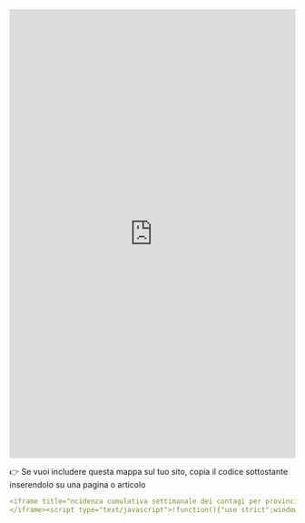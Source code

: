 <head>  
  <script type="text/javascript">!function () { "use strict"; window.addEventListener("message", (function (a) { if (void 0 !== a.data["datawrapper-height"]) for (var e in a.data["datawrapper-height"]) { var t = document.getElementById("datawrapper-chart-" + e) || document.querySelector("iframe[src*='" + e + "']"); t && (t.style.height = a.data["datawrapper-height"][e] + "px") } })) }();
    </script>
</head>

<iframe title="ncidenza cumulativa settimanale dei contagi per provincia " aria-label="Mappa" id="datawrapper-chart-bcRR1" src="https://datawrapper.dwcdn.net/bcRR1/" scrolling="no" frameborder="0" style="width: 0; min-width: 100% !important; border: none;" height="791"></iframe>

👉 Se vuoi includere questa mappa sul tuo sito, copia il codice sottostante inserendolo su una pagina o articolo

``` yaml
<iframe title="ncidenza cumulativa settimanale dei contagi per provincia " aria-label="Mappa" id="datawrapper-chart-bcRR1" src="https://datawrapper.dwcdn.net/bcRR1/" scrolling="no" frameborder="0" style="width: 0; min-width: 100% !important; border: none;" height="791">
</iframe><script type="text/javascript">!function(){"use strict";window.addEventListener("message",(function(a){if(void 0!==a.data["datawrapper-height"])for(var e in a.data["datawrapper-height"]){var t=document.getElementById("datawrapper-chart-"+e)||document.querySelector("iframe[src*='"+e+"']");t&&(t.style.height=a.data["datawrapper-height"][e]+"px")}}))}(); </script>
```